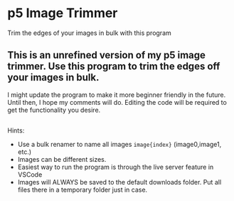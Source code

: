 # p5 Image Trimmer
 Trim the edges of your images in bulk with this program

## This is an unrefined version of my p5 image trimmer. Use this program to trim the edges off your images in bulk.
I might update the program to make it more beginner friendly in the future. Until then, I hope my comments will do. Editing the code will be required to get the functionality you desire.

##
Hints:

- Use a bulk renamer to name all images `image{index}` (image0,image1, etc.)
- Images can be different sizes.
- Easiest way to run the program is through the live server feature in VSCode
- Images will ALWAYS be saved to the default downloads folder. Put all files there in a temporary folder just in case.